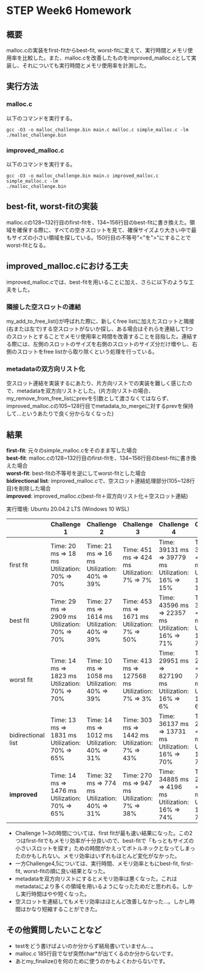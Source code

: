 # STEP Week6 Homework 
## 概要
malloc.cの実装をfirst-fitからbest-fit, worst-fitに変えて、実行時間とメモリ使用率を比較した。また、malloc.cを改善したものをimproved_malloc.cとして実装し、それについても実行時間とメモリ使用率を計測した。

## 実行方法
### malloc.c
以下のコマンドを実行する。
```
gcc -O3 -o malloc_challenge.bin main.c malloc.c simple_malloc.c -lm
./malloc_challenge.bin
```
### improved_malloc.c
以下のコマンドを実行する。
```
gcc -O3 -o malloc_challenge.bin main.c improved_malloc.c simple_malloc.c -lm
./malloc_challenge.bin
```

## best-fit, worst-fitの実装
malloc.cの128\~132行目のfirst-fitを、134\~156行目のbest-fitに書き換えた。領域を確保する際に、すべての空きスロットを見て、確保サイズより大きい中で最もサイズの小さい領域を探している。150行目の不等号"<"を">"にすることでworst-fitとなる。

## improved_malloc.cにおける工夫
improved_malloc.cでは、best-fitを用いることに加え、さらに以下のような工夫をした。

### 隣接した空スロットの連結
my_add_to_free_list()が呼ばれた際に、新しくfree listに加えたスロットと隣接(右または左で)する空スロットがないか探し、ある場合はそれらを連結して1つのスロットとすることでメモリ使用率と時間を改善することを目指した。連結する際には、左側のスロットのサイズを右側のスロットのサイズ分だけ増やし、右側のスロットをfree listから取り除くという処理を行っている。

### metadataの双方向リスト化
空スロット連結を実装するにあたり、片方向リストでの実装を難しく感じたので、metadataを双方向リストとした。(片方向リストの場合、my_remove_from_free_listにprevを引数として渡さなくてはならず、improved_malloc.cの105\~128行目でmetadata_to_mergeに対するprevを保持して…というあたりで良く分からなくなった)


## 結果
**first-fit**: 元々のsimple_malloc.cをそのまま写した場合  
**best-fit**: malloc.cの128\~132行目のfirst-fitを、134\~156行目のbest-fitに書き換えた場合  
**worst-fit**: best-fitの不等号を逆にしてworst-fitとした場合  
**bidirectional list**: improved_malloc.cで、空スロット連結処理部分(105~128行目)を削除した場合  
**improved**: improved_malloc.c(best-fit＋双方向リスト化＋空スロット連結)  

実行環境: Ubuntu 20.04.2 LTS (Windows 10 WSL)

|   |Challenge 1|Challenge 2|Challenge 3|Challenge 4|Challenge 5|
| --- | --- | --- | --- | --- | --- |
| first fit | Time: 20 ms => 18 ms<br>Utilization: 70% => 70% | Time: 21 ms => 16 ms<br>Utilization: 40% => 39% | Time: 451 ms => 424 ms<br>Utilization: 7% => 7% | Time: 39131 ms => 39779 ms<br>Utilization: 16% => 15% | Time: 31796 ms => 32518 ms<br>Utilization: 15% => 14% |
| best fit | Time: 29 ms => 2909 ms<br>Utilization: 70% => 70% | Time: 27 ms => 1614 ms<br>Utilization: 40% => 39% | Time: 453 ms => 1671 ms<br>Utilization: 7% => 50% | Time: 43596 ms => 22357 ms<br>Utilization: 16% => 71% | Time: 36616 ms => 12737 ms<br>Utilization: 15% => 71% |
| worst fit | Time: 14 ms => 1823 ms<br>Utilization: 70% => 70% | Time: 10 ms => 1058 ms<br>Utilization: 40% => 39% | Time: 413 ms => 127568 ms<br>Utilization: 7% => 3% | Time: 29951 ms => 827190 ms<br>Utilization: 16% => 6% | Time: 27168 ms => 712426 ms<br>Utilization: 15% => 6% |
| bidirectional list | Time: 13 ms => 1831 ms<br>Utilization: 70% => 65% | Time: 14 ms => 1012 ms<br>Utilization: 40% => 31% | Time: 303 ms => 1442 ms<br>Utilization: 7% => 43% | Time: 36137 ms => 13731 ms<br>Utilization: 16% => 70% | Time: 27846 ms => 8253 ms<br>Utilization: 15% => 70% |
| **improved** | Time: 14 ms => 1476 ms<br>Utilization: 70% => 65% | Time: 32 ms => 774 ms<br>Utilization: 40% => 31%| Time: 270 ms => 947 ms<br>Utilization: 7% => 38% | Time: 34885 ms => 4196 ms<br>Utilization: 16% => 74% | Time: 28744 ms => 3530 ms<br>Utilization: 15% => 73% |
   
* Challenge 1~3の時間については、first fitが最も速い結果になった。この2つはfirst-fitでもメモリ効率が十分良いので、best-fitで「もっともサイズの小さいスロットを探す」ための時間がかえってボトルネックとなってしまったのかもしれない。メモリ効率はいずれもほとんど変化がなかった。
* 一方Challenge4,5については、実行時間、メモリ効率ともにbest-fit, first-fit, worst-fitの順に良い結果となった。
* metadataを双方向リストにするとメモリ効率は悪くなった。これはmetadataにより多くの領域を用いるようになったためだと思われる。しかし実行時間はやや短くなった。
* 空スロットを連結してもメモリ効率はほとんど改善しなかった…。しかし時間はかなり短縮することができた。

## その他質問したいことなど
* testをどう書けばよいのか分からず結局書いていません…。
* malloc.c 185行目でなぜ突然char*が出てくるのか分からないです。
* あとmy_finalize()を何のために使うのかもよくわからないです。

